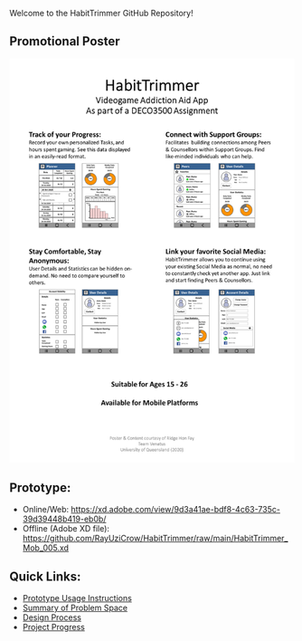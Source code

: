 Welcome to the HabitTrimmer GitHub Repository!

## Promotional Poster
![](https://github.com/RayUziCrow/HabitTrimmer/blob/main/wiki/promo/poster.png)

## Prototype:
* Online/Web:
https://xd.adobe.com/view/9d3a41ae-bdf8-4c63-735c-39d39448b419-eb0b/
* Offline (Adobe XD file):
https://github.com/RayUziCrow/HabitTrimmer/raw/main/HabitTrimmer_Mob_005.xd

## Quick Links:
* [Prototype Usage Instructions](https://github.com/RayUziCrow/HabitTrimmer/wiki/Prototype-Usage-Instructions)
* [Summary of Problem Space](https://github.com/RayUziCrow/HabitTrimmer/wiki/Summary-of-Problem-Space)
* [Design Process](https://github.com/RayUziCrow/HabitTrimmer/wiki/Design-Process)
* [Project Progress](https://github.com/RayUziCrow/HabitTrimmer/wiki/Project-Progress)
